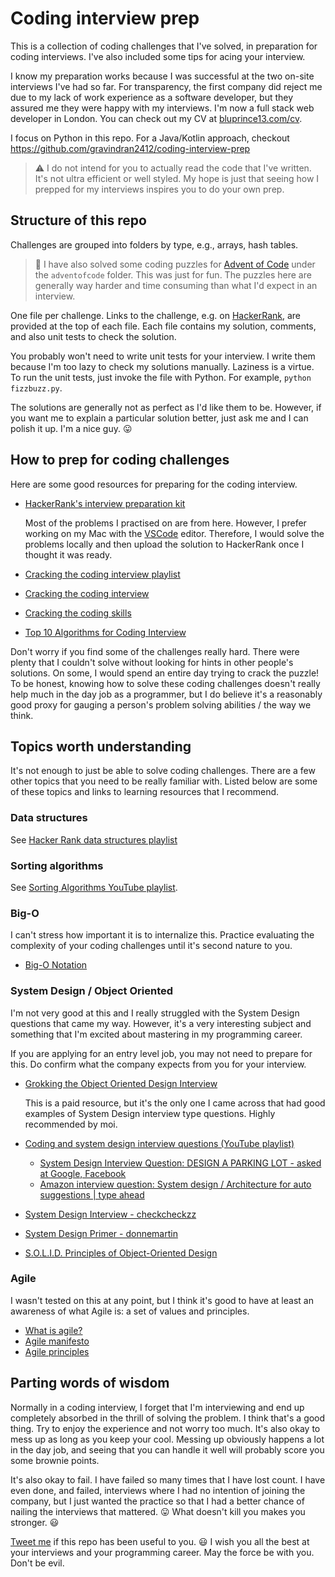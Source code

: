 # Coding interview prep

This is a collection of coding challenges that I've solved, in preparation for
coding interviews. I've also included some tips for acing your interview.

I know my preparation works because I was successful at the two on-site
interviews I've had so far. For transparency, the first company did reject me
due to my lack of work experience as a software developer, but they assured me
they were happy with my interviews. I'm now a full stack web developer in
London. You can check out my CV at
[bluprince13.com/cv](https://bluprince13.com/cv).

I focus on Python in this repo. For a Java/Kotlin approach, checkout
https://github.com/gravindran2412/coding-interview-prep

> :warning: I do not intend for you to actually read the code that I've written.
> It's not ultra efficient or well styled. My hope is just that seeing how I
> prepped for my interviews inspires you to do your own prep.

## Structure of this repo

Challenges are grouped into folders by type, e.g., arrays, hash tables.

> :information_desk_person: I have also solved some coding puzzles for
> [Advent of Code](https://adventofcode.com/) under the `adventofcode` folder.
> This was just for fun. The puzzles here are generally way harder and time
> consuming than what I'd expect in an interview.

One file per challenge. Links to the challenge, e.g. on
[HackerRank](https://www.hackerrank.com), are provided at the top of each file.
Each file contains my solution, comments, and also unit tests to check the
solution.

You probably won't need to write unit tests for your interview. I write them
because I'm too lazy to check my solutions manually. Laziness is a virtue. To
run the unit tests, just invoke the file with Python. For example,
`python fizzbuzz.py`.

The solutions are generally not as perfect as I'd like them to be. However, if
you want me to explain a particular solution better, just ask me and I can
polish it up. I'm a nice guy. :stuck_out_tongue:

## How to prep for coding challenges

Here are some good resources for preparing for the coding interview.

- [HackerRank's interview preparation kit](https://www.hackerrank.com/interview/interview-preparation-kit)

  Most of the problems I practised on are from here. However, I prefer working
  on my Mac with the [VSCode](https://code.visualstudio.com/) editor. Therefore,
  I would solve the problems locally and then upload the solution to HackerRank
  once I thought it was ready.

- [Cracking the coding interview playlist](https://www.youtube.com/watch?v=GKgAVjJxh9w&list=PLX6IKgS15Ue02WDPRCmYKuZicQHit9kFt&index=1)
- [Cracking the coding interview](https://www.youtube.com/watch?v=4NIb9l3imAo&t=587s)
- [Cracking the coding skills](http://www.crackingthecodinginterview.com/uploads/6/5/2/8/6528028/cracking_the_coding_skills_-_v6.pdf)
- [Top 10 Algorithms for Coding Interview](https://www.programcreek.com/2012/11/top-10-algorithms-for-coding-interview/)

Don't worry if you find some of the challenges really hard. There were plenty
that I couldn't solve without looking for hints in other people's solutions. On
some, I would spend an entire day trying to crack the puzzle! To be honest,
knowing how to solve these coding challenges doesn't really help much in the day
job as a programmer, but I do believe it's a reasonably good proxy for gauging a
person's problem solving abilities / the way we think.

## Topics worth understanding

It's not enough to just be able to solve coding challenges. There are a few
other topics that you need to be really familiar with. Listed below are some of
these topics and links to learning resources that I recommend.

### Data structures

See
[Hacker Rank data structures playlist](https://www.youtube.com/playlist?list=PLI1t_8YX-Apv-UiRlnZwqqrRT8D1RhriX)

### Sorting algorithms

See
[Sorting Algorithms YouTube playlist](https://www.youtube.com/playlist?list=PL2_aWCzGMAwKedT2KfDMB9YA5DgASZb3U).

### Big-O

I can't stress how important it is to internalize this. Practice evaluating the
complexity of your coding challenges until it's second nature to you.

- [Big-O Notation](https://www.youtube.com/watch?v=v4cd1O4zkGw)

### System Design / Object Oriented

I'm not very good at this and I really struggled with the System Design
questions that came my way. However, it's a very interesting subject and
something that I'm excited about mastering in my programming career.

If you are applying for an entry level job, you may not need to prepare for
this. Do confirm what the company expects from you for your interview.

- [Grokking the Object Oriented Design Interview](https://www.educative.io/courses/grokking-the-object-oriented-design-interview)

  This is a paid resource, but it's the only one I came across that had good
  examples of System Design interview type questions. Highly recommended by moi.

- [Coding and system design interview questions (YouTube playlist)](https://www.youtube.com/playlist?list=PLA8lYuzFlBqAy6dkZHj5VxUAaqr4vwrka)
  - [System Design Interview Question: DESIGN A PARKING LOT - asked at Google, Facebook](https://www.youtube.com/watch?v=DSGsa0pu8-k)
  - [Amazon interview question: System design / Architecture for auto suggestions | type ahead](https://www.youtube.com/watch?v=xrYTjaK5QVM)
- [System Design Interview - checkcheckzz](https://github.com/checkcheckzz/system-design-interview/blob/master/README.md)
- [System Design Primer - donnemartin](https://github.com/donnemartin/system-design-primer)
- [S.O.L.I.D. Principles of Object-Oriented Design](https://www.youtube.com/watch?v=GtZtQ2VFweA)

### Agile

I wasn't tested on this at any point, but I think it's good to have at least an
awareness of what Agile is: a set of values and principles.

- [What is agile?](https://www.youtube.com/watch?v=Z9QbYZh1YXY&vl=en)
- [Agile manifesto](https://agilemanifesto.org)
- [Agile principles](https://agilemanifesto.org/principles.html)

## Parting words of wisdom

Normally in a coding interview, I forget that I'm interviewing and end up
completely absorbed in the thrill of solving the problem. I think that's a good
thing. Try to enjoy the experience and not worry too much. It's also okay to
mess up as long as you keep your cool. Messing up obviously happens a lot in the
day job, and seeing that you can handle it well will probably score you some
brownie points.

It's also okay to fail. I have failed so many times that I have lost count. I
have even done, and failed, interviews where I had no intention of joining the
company, but I just wanted the practice so that I had a better chance of nailing
the interviews that mattered. :stuck_out_tongue: What doesn't kill you makes you
stronger. :smiley:

[Tweet me](https://twitter.com/vipinajayakumar) if this repo has been useful to
you. :smiley: I wish you all the best at your interviews and your programming
career. May the force be with you. Don't be evil.
